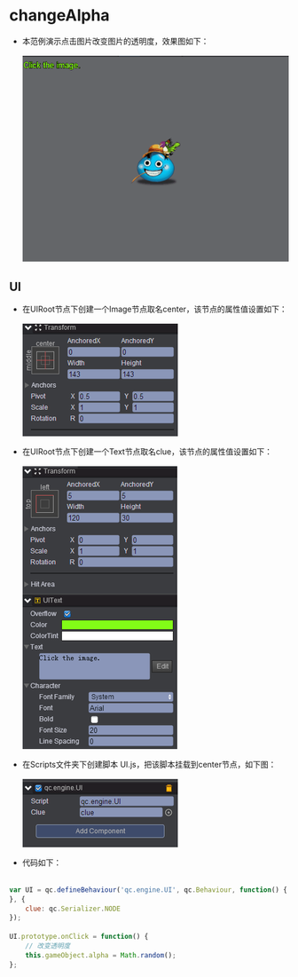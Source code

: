 #  changeAlpha    
* 本范例演示点击图片改变图片的透明度，效果图如下：<br>   
![](images/show.gif)   

## UI   
* 在UIRoot节点下创建一个Image节点取名center，该节点的属性值设置如下：<br>  
![](images/center.png)    

* 在UIRoot节点下创建一个Text节点取名clue，该节点的属性值设置如下：<br>   
![](images/clue.png)     

* 在Scripts文件夹下创建脚本 UI.js，把该脚本挂载到center节点，如下图：<br>   
![](images/script.png)     

* 代码如下：<br>    

```javascript  

var UI = qc.defineBehaviour('qc.engine.UI', qc.Behaviour, function() {
}, {
    clue: qc.Serializer.NODE
});

UI.prototype.onClick = function() {
    // 改变透明度
    this.gameObject.alpha = Math.random();
};   
```